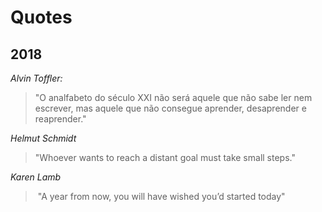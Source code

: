 # Quotes

## 2018
*Alvin Toffler:*
> "O analfabeto do século XXI não será aquele que não sabe ler nem escrever, mas aquele que não consegue aprender, desaprender e reaprender."

*Helmut Schmidt*
> "Whoever wants to reach a distant goal must take small steps."

*Karen Lamb*
>  "A year from now, you will have wished you’d started today"

